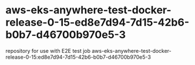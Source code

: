 # aws-eks-anywhere-test-docker-release-0-15-ed8e7d94-7d15-42b6-b0b7-d46700b970e5-3
repository for use with E2E test job aws-eks-anywhere-test-docker-release-0-15:ed8e7d94-7d15-42b6-b0b7-d46700b970e5-3
